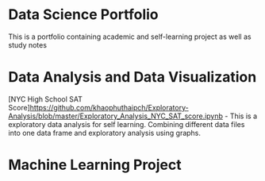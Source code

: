 # Data Science Portfolio
This is a portfolio containing academic and self-learning project as well as study notes

# Data Analysis and Data Visualization 
[NYC High School SAT Score]https://github.com/khaophuthaipch/Exploratory-Analysis/blob/master/Exploratory_Analysis_NYC_SAT_score.ipynb - This is a exploratory data analysis for self learning. Combining different data files into one data frame and exploratory analysis using graphs.



# Machine Learning Project
